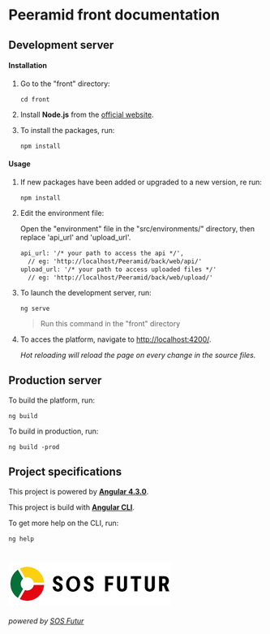 # **Peeramid front documentation**

## Development server

#### Installation

  1. Go to the "front" directory:
  
      ````
      cd front
      ````
  
  2. Install **Node.js** from the [official website](https://nodejs.org/en/).
  
  3. To install the packages, run:
     
     ````
     npm install
     ````

#### Usage

  1. If new packages have been added or upgraded to a new version, re run:
     
     ````
     npm install
     ````

  2. Edit the environment file:

      Open the "environment" file in the "src/environments/" directory, then replace 'api_url' and 'upload_url'.
      ````
      api_url: '/* your path to access the api */',
        // eg: 'http://localhost/Peeramid/back/web/api/'
      upload_url: '/* your path to access uploaded files */'
        // eg: 'http://localhost/Peeramid/back/web/upload/'
      ````

  3. To launch the development server, run:
  
      ````
      ng serve
      ````

      >Run this command in the "front" directory      

  4. To acces the platform, navigate to [http://localhost:4200/](http://localhost:4200/).

     *Hot reloading will reload the page on every change in the source files.*

## Production server

To build the platform, run:

````
ng build
````

To build in production, run:

````
ng build -prod
````

## Project specifications

This project is powered by **[Angular 4.3.0](https://angular.io/)**.

This project is build with **[Angular CLI](https://github.com/angular/angular-cli/blob/master/README.md)**.

To get more help on the CLI, run:
````
ng help
````

#

[![SOS Futur](../sosf_logo.png)](https://www.sos-futur.fr/)
###### powered by [SOS Futur](https://www.sos-futur.fr/)